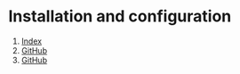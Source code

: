 # Installation and configuration

1. [Index](https://github.com/agomezmoron/appium-maven-archetype/)
2. [GitHub](http://github.com)
3. [GitHub](http://github.com)